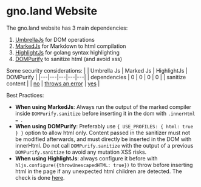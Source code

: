 # gno.land Website

The gno.land website has 3 main dependencies:

1. [UmbrellaJs](https://umbrellajs.com/) for DOM operations
2. [MarkedJs](https://marked.js.org/) for Markdown to html compilation
3. [HighlightJs](https://highlightjs.org/) for golang syntax highlighting
4. [DOMPurify](https://github.com/cure53/DOMPurify) to sanitize html (and avoid xss)

Some security considerations:
| | Umbrella Js | Marked Js | HighlightJs | DOMPurify |
|---|---|---|---|---|
| dependencies | 0 | 0 | 0 | 0 |
| sanitize content | | [no](https://marked.js.org/#usage) | [throws an error](https://github.com/highlightjs/highlight.js/blob/7addd66c19036eccd7c602af61f1ed84d215c77d/src/highlight.js#L741) | [yes](https://github.com/cure53/DOMPurify#readme) |

Best Practices:

- **When using MarkedJs**: Always run the output of the marked compiler inside `DOMPurify.sanitize` before inserting it in the dom with `.innerHtml = `.
- **When using DOMPurify**: Preferably use `{ USE_PROFILES: { html: true } }` option to allow html only. Content passed in the sanitizer must not be modified afterwards, and must directly be inserted in the DOM with innerHtml. Do not call `DOMPurify.sanitize` with the output of a previous `DOMPurify.sanitize` to avoid any mutation XSS risks.
- **When using HighlightJs**: always configure it before with `hljs.configure({throwUnescapedHTML: true})` to throw before inserting html in the page if any unexpected html children are detected. The check is done [here](https://github.com/highlightjs/highlight.js/blob/7addd66c19036eccd7c602af61f1ed84d215c77d/src/highlight.js#L741).
